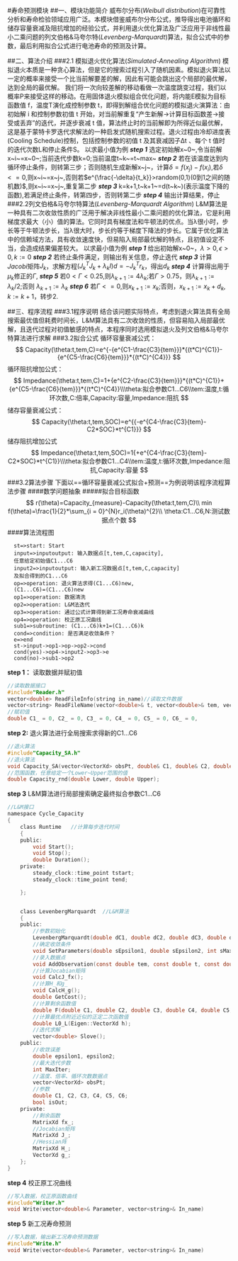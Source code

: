 #寿命预测模块
##一、模块功能简介
威布尔分布(*Weibull distribution*)在可靠性分析和寿命检验领域应用广泛。本模块借鉴威布尔分布公式，推导得出电池循环和储存容量衰减及阻抗增加的经验公式，并利用退火优化算法及广泛应用于非线性最小二乘问题的列文伯格&马夸尔特(*Levenberg-Marquardt*)算法，拟合公式中的参数，最后利用拟合公式进行电池寿命的预测及计算。

##二、算法介绍
###2.1 模拟退火优化算法(*Simulated-Annealing Algorithm*)
模拟退火本质是一种贪心算法，但是它的搜索过程引入了随机因素。模拟退火算法以一定的概率来接受一个比当前解要差的解，因此有可能会跳出这个局部的最优解，达到全局的最优解。
我们将一次向较差解的移动看做一次温度跳变过程，我们以概率P来接受这样的移动。在用固体退火模拟组合优化问题，将内能E模拟为目标函数值 f，温度T演化成控制参数 t，即得到解组合优化问题的模拟退火演算法：由初始解 i 和控制参数初值 t 开始，对当前解重复“产生新解→计算目标函数差→接受或丢弃”的迭代，并逐步衰减 t 值，算法终止时的当前解即为所得近似最优解，这是基于蒙特卡罗迭代求解法的一种启发式随机搜索过程。退火过程由冷却进度表(Cooling Schedule)控制，包括控制参数的初值 t 及其衰减因子Δt 、每个 t 值时的迭代次数L和停止条件S。
以求最小值为例
***step 1*** 选定初始解x~0~,令当前解x~i~=x~0~;当前迭代步数k=0;当前温度t~k~=t~max~
***step 2*** 若在该温度达到内循环停止条件，则转第三步；否则随机生成新解x~j~，计算$\delta=f(x_j)-f(x_i)$,若$\delta<=0$,则x~i~=x~j~,否则若$e^{\frac{-\delta}{t_k}}>random(0,1)(0到1之间的随机数)$,则x~i~=x~j~,重复第二步
***step 3*** k=k+1,t~k+1~=d(t~k~)(表示温度下降的函数),若满足终止条件，转第四步，否则转第二步
***step 4*** 输出计算结果，停止
###2.2列文伯格&马夸尔特算法(*Levenberg-Marquardt Algorithm*)
L&M算法是一种具有二次收敛性质的广泛用于解决非线性最小二乘问题的优化算法，它是利用梯度求最大（小）值的算法。它同时具有梯度法和牛顿法的优点。当λ很小时，步长等于牛顿法步长，当λ很大时，步长约等于梯度下降法的步长。它属于优化算法中的信赖域方法，具有收敛速度快，但易陷入局部最优解的特点，且初值设定不当，会造成结果偏差较大。
以求最小值为例
***step 1*** 给出初始解x~0~，$\lambda>0,\epsilon>0,k:=0$
***step 2*** 若终止条件满足，则输出有关信息，停止迭代
***step 3*** 计算$Jacobi$矩阵$J_k$，求解方程$(J_k^TJ_k+\lambda_kI)d=-J_k^Tr_k$，得出$d_k$
***step 4*** 计算得出用于$\mu_k$修正的$\Gamma$,
***step 5*** 若$0<\Gamma<0.25$,则$\lambda_{k+1}:=4\lambda_k$;若$\Gamma>0.75$，则$\lambda_{k+1}:=\lambda_k/2$;否则 $\lambda_{k+1}:=\lambda_{k}$
***step 6*** 若$\Gamma<=0$,则$x_{k+1}:=x_k$;否则，$x_{k+1}:=x_k+d_k,k:=k+1$，转步2.

##三、程序流程
###3.1程序说明
结合该问题实际特点，考虑到退火算法具有全局搜索最优值但耗费时间长，L&M算法具有二次收敛的性质，但容易陷入局部最优解，且迭代过程对初值敏感的特点，本程序同时选用模拟退火及列文伯格&马夸尔特算法进行求解
###3.2拟合公式
循环容量衰减公式：
$$
Capacity(\theta:t,tem,C)=e^{-{e^{C1-\frac{C3}{tem}}}*{(t*C)^{C1}}-{e^{C5-\frac{C6}{tem}}}*{(t*C)^{C4}}}
$$
循环阻抗增加公式：
$$
Impedance(\theta:t,tem,C)=1+{e^{C2-\frac{C3}{tem}}}*{(t*C)^{C1}}+{e^{C5-\frac{C6}{tem}}}*{(t*C)^{C4}}\\\theta:拟合参数C1...C6\\tem:温度,t:循环次数,C:倍率,Capacity:容量,Impedance:阻抗
$$
储存容量衰减公式：
$$
Capacity(\theta:t,tem,SOC)=e^{{-e^{C4-\frac{C3}{tem}-C2*SOC}*t^{C1}}}
$$
储存阻抗增加公式
$$
Impedance(\theta:t,tem,SOC)=1{+e^{C4-\frac{C3}{tem}-C2*SOC}*t^{C1}}\\\theta:拟合参数C1...C4\\tem:温度,t:循环次数,Impedance:阻抗,Capacity:容量
$$
###3.2算法步骤
下面以==循环容量衰减公式拟合+预测==为例说明该程序流程算法步骤
####数学问题抽象
#####拟合目标函数
$$
r(\theta)=Capacity_{measure}-Capacity(\theta:t,tem,C)\\
min f(\theta)=\frac{1}{2}*\sum_{i = 0}^{N}r_i(\theta)^{2}\\
\theta:C1...C6,N:测试数据点个数
$$
####算法流程图
```flow
  st=>start: Start
  input=>inputoutput: 输入数据点[t,tem,C,capacity],
  任意给定初始值C1...C6
  input2=>inputoutput: 输入新工况数据点[t,tem,C,capacity]
  及拟合得到的C1...C6
  op=>operation: 退火算法求得(C1...C6)new,
  (C1...C6)=(C1...C6)new
  op1=>operation: 数据清洗
  op2=>operation: L&M法迭代
  op3=>operation: 通过公式计算得到新工况寿命衰减曲线
  op4=>operation: 校正原工况曲线
  sub1=>subroutine: (C1...C6)k+1=(C1...C6)k
  cond=>condition: 是否满足收敛条件？
  e=>end
  st->input->op1->op->op2->cond
  cond(yes)->op4->input2->op3->e
  cond(no)->sub1->op2
```

**step 1：** 读取数据并赋初值
```c
//读取数据接口
#include"Reader.h"
vector<double> ReadFileInfo(string in_name)//读取文件数据
vector<string> ReadFileName(vector<double>& t, vector<double>& tem, vector<double>& C, vector<double>& capacity, vector<double>& impedance, vector<double>& force)//读取文件名称
//赋初值
double C1_ = 0, C2_ = 0, C3_ = 0, C4_ = 0, C5_ = 0, C6_ = 0,
```
**step 2:** 退火算法进行全局搜索求得新的C1...C6
```c
//退火算法
#include"Capacity_SA.h"
//退火算法
void Capacity_SA(vector<VectorXd> obsPt, double& C1, double& C2, double& C3, double& C4, double& C5, double& C6);
//范围函数，任意给定一个Lower~Upper范围的值
double Capacity_rnd(double Lower, double Upper);
```
**step 3** L&M算法进行局部搜索确定最终拟合参数C1...C6
```c
//L&M接口
namespace Cycle_Capacity
{
	class Runtime   //计算每步迭代时间
	{
	public:
		void Start();
		void Stop();
		double Duration();
	private:
		steady_clock::time_point tstart;
		steady_clock::time_point tend;

	};


	class LevenbergMarquardt  //L&M算法
	{
	public:
        //参数初始化
		LevenbergMarquardt(double dC1, double dC2, double dC3, double dC4, double dC5, double dC6);
        //确定收敛条件
		void SetParameters(double sEpsilon1, double sEpsilon2, int sMaxIter, bool sIsout);
        //录入数据点
		void AddObservation(const double tem, const double t, const double C, const double capacity);
        //计算Jocabian矩阵
		void CalcJ_fx();
        //计算H_和g_
		void CalcH_g();
		double GetCost();
        //计算剩余函数值
		double F(double C1, double C2, double C3, double C4, double C5, double C6);
        //计算最优点附近近似的正定二次函数值
		double L0_L(Eigen::VectorXd h);
        //迭代求解
		vector<double> Slove();
	public:
        //收敛误差
		double epsilon1, epsilon2;
        //最大迭代步数
		int MaxIter;
        //温度、倍率、循环次数数据点
		vector<VectorXd> obsPt;
        //参数
		double C1, C2, C3, C4, C5, C6;
		bool isOut;
	private:
        //剩余函数
		MatrixXd fx_;
        //Jocabian矩阵
		MatrixXd J_;
        //Hessian阵
		MatrixXd H_;
		VectorXd g_;
	};
}
```
**step 4** 校正原工况曲线
```c
//写入数据，校正原函数曲线
#include"Writer.h"
void Write(vector<double>& Parameter, vector<string>& In_name)
```

**step 5** 新工况寿命预测
```c
//写入数据，输出新工况寿命预测数据
#include"Write.h"
void Write(vector<double>& Parameter, vector<string>& In_name)
```




